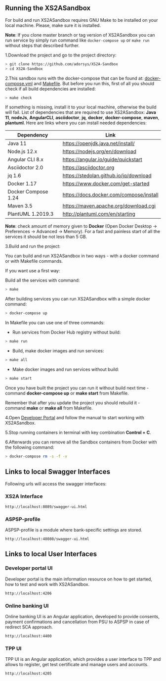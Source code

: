 ## Running the XS2ASandbox

For build and run XS2ASandbox requires GNU Make to be installed on your local machine. Please, make sure it is installed.

**Note**: If you clone master branch or tag version of XS2ASandbox you can run service by simply run command
like  `docker-compose up` or `make run` without steps that described further.

1.Download the project and go to the project directory:

```sh
> git clone https://github.com/adorsys/XS2A-Sandbox
> cd XS2A-Sandbox
```

2.This sandbox runs with the docker-compose that can be found at:  [docker-compose.yml](docker-compose.yml) and [Makefile](Makefile).
But before you run this, first of all you should check if all build dependencies are installed:

```sh
> make check
```

If something is missing, install it to your local machine, otherwise the build will fail. 
List of dependencies that are required to use XS2ASandbox: **Java 11**, **nodeJs**, **AngularCLI**, **asciidoctor**, **jq**, **docker**, **docker-compose**, **maven**, **plantuml**.
Here are links where you can install needed dependencies:

| Dependency         | Link                                    |                                                     
|--------------------|-----------------------------------------|
| Java 11             | https://openjdk.java.net/install/       | 
| Node.js 12.x        | https://nodejs.org/en/download         | 
| Angular CLI 8.x     | https://angular.io/guide/quickstart    |                                                                                                        
| Asciidoctor 2.0    | https://asciidoctor.org                 |
| jq 1.6             | https://stedolan.github.io/jq/download  |
| Docker    1.17     | https://www.docker.com/get-started      |
| Docker Compose 1.24| https://docs.docker.com/compose/install |
| Maven    3.5       | https://maven.apache.org/download.cgi   |
| PlantUML 1.2019.3  | http://plantuml.com/en/starting         |


**Note**: check amount of memory given to **Docker** (Open Docker Desktop -> Preferences -> Advanced -> Memory).
For a fast and painless start of all the services it should be not less than 5 GB.

3.Build and run the project:

You can build and run XS2ASandbox in two ways - with a docker command or with Makefile commands.

If you want use a first way:

Build all the services with command:

```sh 
> make
```

After building services you can run XS2ASandbox with a simple docker command:

```sh 
> docker-compose up
```

In Makefile you can use one of three commands:

* Run services from Docker Hub registry without build:

```sh
> make run
```

* Build, make docker images and run services:

```sh
> make all
```

* Make docker images and run services without build:

```sh
> make start
```

Once you have built the project you can run it without build next time - command **docker-compose up** or **make start** from Makefile.

Remember that after you update the project you should rebuild it - command **make** or **make all** from Makefile.

4.Open [Developer Portal](http://localhost:4206) and follow the manual to start working with XS2ASandbox.

5.Stop running containers in terminal with key combination **Control + C**.

6.Afterwards you can remove all the Sandbox containers from Docker with the following command:

```sh 
> docker-compose rm -s -f -v
```

## Links to local Swagger Interfaces

Following urls will access the swagger interfaces:

### XS2A Interface

```
http://localhost:8089/swagger-ui.html
```

### ASPSP-profile

ASPSP-profile is a module where bank-specific settings are stored.

```
http://localhost:48080/swagger-ui.html
```

## Links to local User Interfaces

### Developer portal UI

Developer portal is the main information resource on how to get started, how to test and work with XS2ASandbox.

```
http://localhost:4206
```

### Online banking UI

Online banking UI is an Angular application, developed to provide consents, payment confirmations and cancellation from PSU to ASPSP
 in case of redirect SCA approach.

```
http://localhost:4400
```

### TPP UI

TPP UI is an Angular application, which provides a user interface to TPP and allows to register, get test certificate and 
manage users and accounts.

```
http://localhost:4205
```
